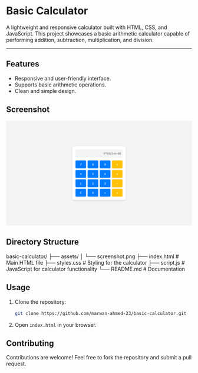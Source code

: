 # Basic Calculator

A lightweight and responsive calculator built with HTML, CSS, and JavaScript. This project showcases a basic arithmetic calculator capable of performing addition, subtraction, multiplication, and division.

---

## Features
- Responsive and user-friendly interface.
- Supports basic arithmetic operations.
- Clean and simple design.

## Screenshot

![calculator Screenshot](assets/screenshot.png "Screenshot of calculator App")

## Directory Structure

basic-calculator/ 
├── assets/
│   └── screenshot.png
├── index.html # Main HTML file 
├── styles.css # Styling for the calculator 
├── script.js # JavaScript for calculator functionality 
└── README.md # Documentation

## Usage
1. Clone the repository:

    ```bash
    git clone https://github.com/marwan-ahmed-23/basic-calculator.git
    ```

2. Open `index.html` in your browser.

## Contributing

Contributions are welcome! Feel free to fork the repository and submit a pull request.
